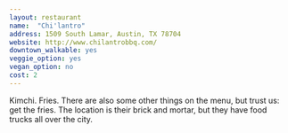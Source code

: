 ```yaml
---
layout: restaurant
name:  "Chi'lantro"
address: 1509 South Lamar, Austin, TX 78704
website: http://www.chilantrobbq.com/
downtown_walkable: yes
veggie_option: yes
vegan_option: no
cost: 2
---
```


Kimchi. Fries. There are also some other things on the menu, but trust us: get the fries. The location is their brick and mortar, but they have food trucks all over the city.
